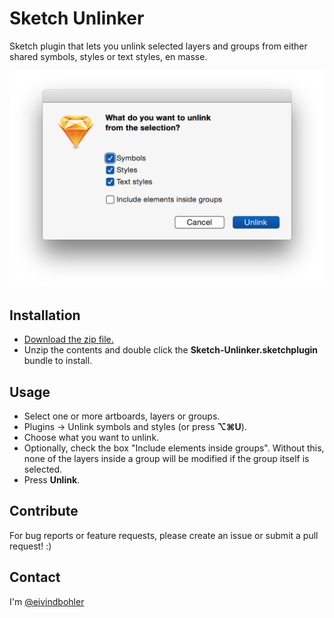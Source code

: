 # Sketch Unlinker

Sketch plugin that lets you unlink selected layers and groups from either shared symbols, styles or text styles, en masse.

![Example screenshot](https://github.com/eivindbohler/Sketch-Unlinker/blob/master/screenshot02.png)

## Installation

* [Download the zip file.](https://github.com/eivindbohler/Sketch-Unlinker/archive/master.zip)
* Unzip the contents and double click the **Sketch-Unlinker.sketchplugin** bundle to install.

## Usage

* Select one or more artboards, layers or groups.
* Plugins -> Unlink symbols and styles (or press **⌥⌘U**).
* Choose what you want to unlink.
* Optionally, check the box "Include elements inside groups". Without this, none of the layers inside a group will be modified if the group itself is selected.
* Press **Unlink**.

## Contribute

For bug reports or feature requests, please create an issue or submit a pull request! :)

## Contact

I'm [@eivindbohler](https://twitter.com/eivindbohler)

